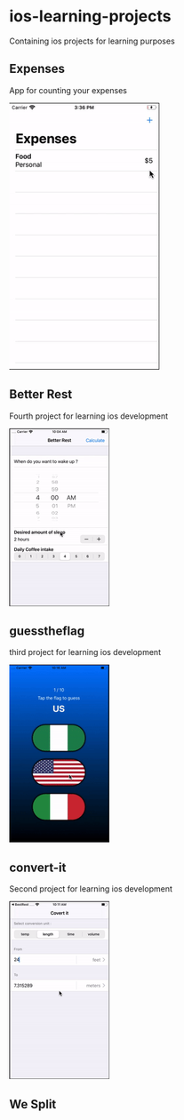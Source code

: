# ios-learning-projects
Containing ios projects for learning purposes

## Expenses
App for counting your expenses

![expenses](https://raw.githubusercontent.com/rifansyah/ios-learning-projects/master/Screenshot/expenses.gif)

## Better Rest
Fourth project for learning ios development

![alt text](https://raw.githubusercontent.com/rifansyah/ios-learning-projects/master/%234%20BestRest/Screenshot/ezgif.com-video-to-gif.gif)

## guesstheflag
third project for learning ios development

![alt text](https://raw.githubusercontent.com/rifansyah/ios-learning-projects/master/%233%20GuessTheFlag/screenshot/screenshot.gif)

## convert-it
Second project for learning ios development

![alt text](https://raw.githubusercontent.com/rifansyah/ios-learning-projects/master/%232%20Conversion/Screenshot/screenshot.gif)

## We Split
